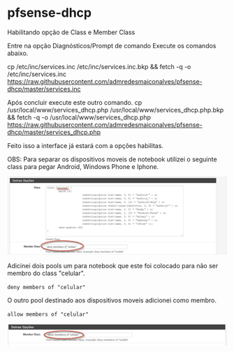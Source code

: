 # pfsense-dhcp
Habilitando opção de Class e Member Class

Entre na opção Diagnósticos/Prompt de comando
Execute os comandos abaixo.

cp /etc/inc/services.inc /etc/inc/services.inc.bkp && fetch -q -o /etc/inc/services.inc https://raw.githubusercontent.com/admredesmaiconalves/pfsense-dhcp/master/services.inc


Após concluir execute este outro comando.
cp /usr/local/www/services_dhcp.php /usr/local/www/services_dhcp.php.bkp && fetch -q -o /usr/local/www/services_dhcp.php https://raw.githubusercontent.com/admredesmaiconalves/pfsense-dhcp/master/services_dhcp.php

Feito isso a interface já estará com a opções habilitas.


OBS: Para separar os dispositivos moveis de notebook utilizei o seguinte class para pegar Android, Windows Phone e Iphone.

<img src=dhcp-class.png>

Adicinei dois pools um para notebook que este foi colocado para não ser membro do class "celular".

<code>deny members of "celular"</code>

O outro pool destinado aos dispositivos moveis adicionei como membro.

<code>allow members of "celular"</code>

<img src=member-class.png>

